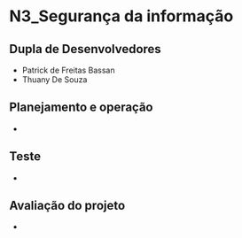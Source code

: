 # N3_Segurança da informação

## Dupla de Desenvolvedores
- Patrick de Freitas Bassan
- Thuany De Souza

## Planejamento e operação
-

## Teste
-

## Avaliação do projeto
-

